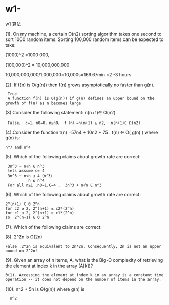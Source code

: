 # w1-
w1 算法

(1). On my machine, a certain O(n2) sorting algorithm takes one second to sort 1000 random items.  Sorting 100,000 random items can be expected to take:

(1000)^2 =1000 000,  

(100,000)^2 = 10,000,000,000      
 
10,000,000,000/1,000,000=10,000s=166.67min =2 -3 hours

(2). If f(n) is O(g(n)) then f(n) grows asymptotically no faster than g(n).

     True 
     A function f(n) is O(g(n)) if g(n) defines an upper bound on the growth of f(n) as n becomes large

(3).Consider the following statement: n(n+1)∈ O(n2)
   
     False， c=1，n0=0，n≥n0， f（n）=n(n+1) ≥ n2,  n(n+1)∈ Ω(n2)
  
(4).Consider the function t(n) =57n4 + 10n2 + 75 .
t(n) ∈ O( g(n) ) where g(n) is:

    n^7 and n^4
   
(5). Which of the following claims about growth rate are correct: 

     3n^3 + n√n ∈ n^3
     lets assume c= 4
     3n^3 + n√n ≤ 4（n^3）
              n ≤ n^4
     For all n≥1 ,n0=1,C=4 ,  3n^3 + n√n ∈ n^3
    
(6). Which of the following claims about growth rate are correct:  

    2^(n+1) ∈ Ө 2^n
    for c2 ≥ 2, 2^(n+1) ≤ c2*(2^n)
    for c1 ≤ 2, 2^(n+1) ≥ c1*(2^n)
    so  2^(n+1) ∈ Ө 2^n

(7). Which of the following claims are correct:


(8). 2^2n is O(2n)

    False .2^2n is equivalent to 2n*2n. Consequently, 2n is not an upper bound on 2^2n!
    
(9). Given an array of n items, A, what is the Big-Ө complexity of retrieving the element at index k in the array (A[k])?

    Ө(1). Accessing the element at index k in an array is a constant time operation -- it does not depend on the number of items in the array.
    
(10). n^2 + 5n is Ө(g(n)) where g(n) is
      
      n^2








